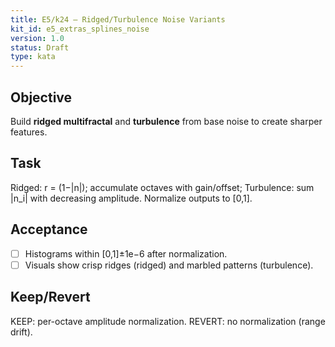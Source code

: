 ```yaml
---
title: E5/k24 — Ridged/Turbulence Noise Variants
kit_id: e5_extras_splines_noise
version: 1.0
status: Draft
type: kata
---
```

## Objective
Build **ridged multifractal** and **turbulence** from base noise to create sharper features.
## Task
Ridged: r = (1−|n|); accumulate octaves with gain/offset; Turbulence: sum |n_i| with decreasing amplitude. Normalize outputs to [0,1].
## Acceptance
- [ ] Histograms within [0,1]±1e−6 after normalization.
- [ ] Visuals show crisp ridges (ridged) and marbled patterns (turbulence).
## Keep/Revert
KEEP: per-octave amplitude normalization. REVERT: no normalization (range drift).